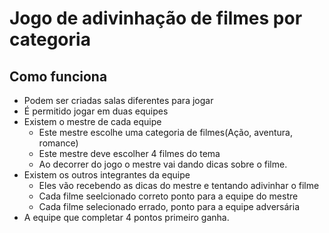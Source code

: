 # Jogo de adivinhação de filmes por categoria

## Como funciona
- Podem ser criadas salas diferentes para jogar
- É permitido jogar em duas equipes
- Existem o mestre de cada equipe
    - Este mestre escolhe uma categoria de filmes(Ação, aventura, romance)
    - Este mestre deve escolher 4 filmes do tema
    - Ao decorrer do jogo o mestre vai dando dicas sobre o filme.
- Existem os outros integrantes da equipe
    - Eles vão recebendo as dicas do mestre e tentando adivinhar o filme
    - Cada filme seelcionado correto ponto para a equipe do mestre
    - Cada filme selecionado errado, ponto para a equipe adversária
- A equipe que completar 4 pontos primeiro ganha.